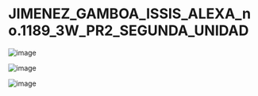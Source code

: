 # JIMENEZ_GAMBOA_ISSIS_ALEXA_no.1189_3W_PR2_SEGUNDA_UNIDAD

![image](https://github.com/user-attachments/assets/b6fee152-35fd-4077-b6cd-dd191f670a46)

![image](https://github.com/user-attachments/assets/9326299a-34be-4ea2-b049-eee021213964)

![image](https://github.com/user-attachments/assets/3b7eefb8-50ab-4521-8009-29ac1bf9406c)
